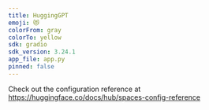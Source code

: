 ```yaml
---
title: HuggingGPT
emoji: 😻
colorFrom: gray
colorTo: yellow
sdk: gradio
sdk_version: 3.24.1
app_file: app.py
pinned: false
---
```


Check out the configuration reference at https://huggingface.co/docs/hub/spaces-config-reference
